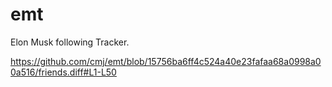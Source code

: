 # emt
Elon Musk following Tracker.

https://github.com/cmj/emt/blob/15756ba6ff4c524a40e23fafaa68a0998a00a516/friends.diff#L1-L50
